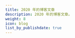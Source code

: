 ```yaml
---
title: 2020 年的博客文章
description: 2020 年的博客文章。
weight: 8
icon: blog
list_by_publishdate: true
---
```

